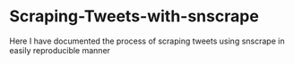 # Scraping-Tweets-with-snscrape
Here I have documented the process of scraping tweets using snscrape in easily reproducible manner
